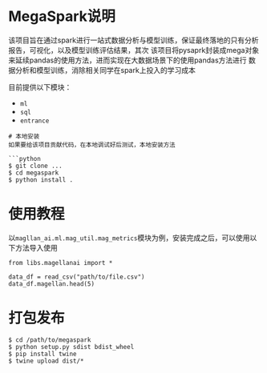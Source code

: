 # MegaSpark说明
该项目旨在通过spark进行一站式数据分析与模型训练，保证最终落地的只有分析报告，可视化，以及模型训练评估结果，其次
该项目将pysaprk封装成mega对象来延续pandas的使用方法，进而实现在大数据场景下的使用pandas方法进行
数据分析和模型训练，消除相关同学在spark上投入的学习成本

目前提供以下模块：
* `ml`
* `sql`
* `entrance` 
  
  
```
# 本地安装
如果要给该项目贡献代码，在本地调试好后测试，本地安装方法

```python
$ git clone ...
$ cd megaspark
$ python install .
```

# 使用教程
以`magllan_ai.ml.mag_util.mag_metrics`模块为例，安装完成之后，可以使用以下方法导入使用

```
from libs.magellanai import *

data_df = read_csv("path/to/file.csv")
data_df.magellan.head(5)
```

# 打包发布

```
$ cd /path/to/megaspark
$ python setup.py sdist bdist_wheel
$ pip install twine
$ twine upload dist/*
```